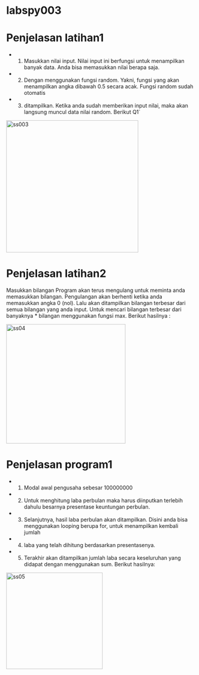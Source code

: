 # labspy003
# Penjelasan latihan1
* 1. Masukkan nilai input. Nilai input ini berfungsi untuk menampilkan banyak data. Anda bisa memasukkan nilai berapa saja.
* 2. Dengan menggunakan fungsi random. Yakni, fungsi yang akan menampilkan angka dibawah 0.5 secara acak. Fungsi random sudah otomatis
* 3. ditampilkan. Ketika anda sudah memberikan input nilai, maka akan langsung muncul data nilai random. Berikut Q1`

<img width="352" alt="ss003" src="https://user-images.githubusercontent.com/57259403/68541034-037e2880-03cd-11ea-8a24-d02cfee73eac.png">

# Penjelasan latihan2
Masukkan bilangan
Program akan terus mengulang untuk meminta anda memasukkan bilangan.
Pengulangan akan berhenti ketika anda memasukkan angka 0 (nol).
Lalu akan ditampilkan bilangan terbesar dari semua bilangan yang anda input. Untuk mencari bilangan terbesar dari banyaknya *
bilangan menggunakan fungsi max. Berikut hasilnya : 

<img width="318" alt="ss04" src="https://user-images.githubusercontent.com/57259403/68541361-f82cfc00-03d0-11ea-8e98-8f4aedb952f9.png">

# Penjelasan program1
* 1. Modal awal pengusaha sebesar 100000000
* 2. Untuk menghitung laba perbulan maka harus diinputkan terlebih dahulu besarnya presentase keuntungan perbulan.
* 3. Selanjutnya, hasil laba perbulan akan ditampilkan. Disini anda bisa menggunakan looping berupa for, untuk menampilkan kembali jumlah
* 4. laba yang telah dihitung berdasarkan presentasenya.
* 5. Terakhir akan ditampilkan jumlah laba secara keseluruhan yang didapat dengan menggunakan sum. Berikut hasilnya:

<img width="257" alt="ss05" src="https://user-images.githubusercontent.com/57259403/68541436-fca5e480-03d1-11ea-9574-d27dd66f8997.png">

